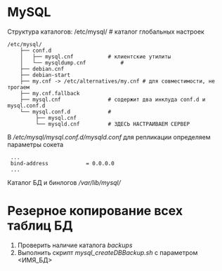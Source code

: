 # MySQL
Структура каталогов:
/etc/mysql/		# каталог глобальных настроек 
```
/etc/mysql/
	├── conf.d
	│   ├── mysql.cnf			# клиентские утилиты
	│   └── mysqldump.cnf			#
	├── debian.cnf
	├── debian-start
	├── my.cnf -> /etc/alternatives/my.cnf # для совместимости, не трогаем
	├── my.cnf.fallback
	├── mysql.cnf				# содержит два инклуда conf.d и mysql.conf.d
	└── mysql.conf.d			# 
	     ├── mysql.cnf
	     └── mysqld.cnf			# ЗДЕСЬ НАСТРАИВАЕМ СЕРВЕР
```

В */etc/mysql/mysql.conf.d/mysqld.conf* для репликации определяем параметры сокета
```
 ...
 bind-address            = 0.0.0.0
 ...
```
Каталог БД и бинлогов
*/var/lib/mysql/*

# Резерное копирование всех таблиц БД
1. Проверить наличие каталога *backups*
2. Выполнить скрипт *mysql_createDBBackup.sh* с параметром <ИМЯ_БД>
